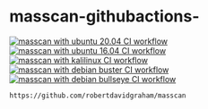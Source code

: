 # masscan-githubactions-
[![masscan with ubuntu 20.04 CI workflow](https://github.com/githubfoam/masscan-githubactions/actions/workflows/ubuntu-2004-masscan-wf.yml/badge.svg)](https://github.com/githubfoam/masscan-githubactions/actions/workflows/ubuntu-2004-masscan-wf.yml)  
[![masscan with ubuntu 16.04 CI workflow](https://github.com/githubfoam/masscan-githubactions/actions/workflows/ubuntu-1604-masscan.yml/badge.svg)](https://github.com/githubfoam/masscan-githubactions/actions/workflows/ubuntu-1604-masscan.yml)  
[![masscan with kalilinux CI workflow](https://github.com/githubfoam/masscan-githubactions/actions/workflows/kali-masscan-wf.yml/badge.svg)](https://github.com/githubfoam/masscan-githubactions/actions/workflows/kali-masscan-wf.yml)  
[![masscan with debian buster CI workflow](https://github.com/githubfoam/masscan-githubactions/actions/workflows/debian-buster-masscan-wf.yml/badge.svg)](https://github.com/githubfoam/masscan-githubactions/actions/workflows/debian-buster-masscan-wf.yml)  
[![masscan with debian bullseye CI workflow](https://github.com/githubfoam/masscan-githubactions/actions/workflows/debian-bullseye-masscan-wf.yml/badge.svg)](https://github.com/githubfoam/masscan-githubactions/actions/workflows/debian-bullseye-masscan-wf.yml)  
~~~~
https://github.com/robertdavidgraham/masscan
~~~~
